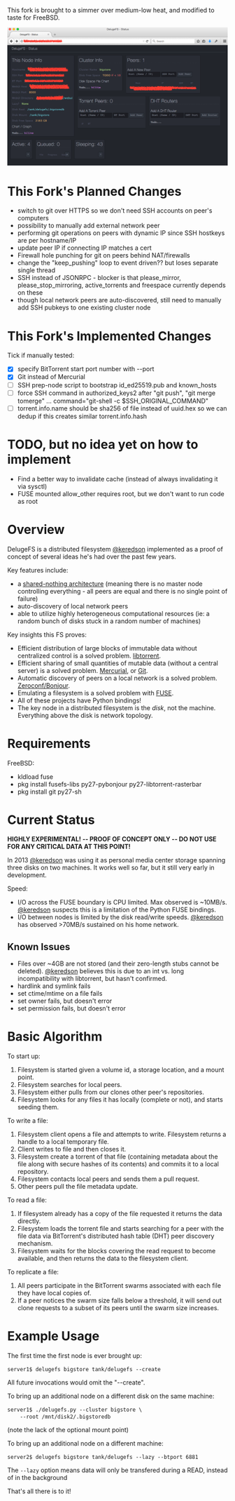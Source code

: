 This fork is brought to a simmer over medium-low heat, and modified to taste for FreeBSD.

![](https://github.com/johnko/delugefs/raw/master/screenshot.png)

# This Fork's Planned Changes

- switch to git over HTTPS so we don't need SSH accounts on peer's computers
- possibility to manually add external network peer
- performing git operations on peers with dynamic IP since SSH hostkeys are per hostname/IP
- update peer IP if connecting IP matches a cert
- Firewall hole punching for git on peers behind NAT/firewalls
- change the "keep_pushing" loop to event driven?? but loses separate single thread
- SSH instead of JSONRPC - blocker is that please_mirror, please_stop_mirroring, active_torrents and freespace currently depends on these
- though local network peers are auto-discovered, still need to manually add SSH pubkeys to one existing cluster node

# This Fork's Implemented Changes

Tick if manually tested:

- [x] specify BitTorrent start port number with --port
- [x] Git instead of Mercurial
- [ ] SSH prep-node script to bootstrap id_ed25519.pub and known_hosts
- [ ] force SSH command in authorized_keys2 after "git push", "git merge tomerge" ... command="git-shell -c $SSH_ORIGINAL_COMMAND"
- [ ] torrent.info.name should be sha256 of file instead of uuid.hex so we can dedup if this creates similar torrent.info.hash

# TODO, but no idea yet on how to implement

- Find a better way to invalidate cache (instead of always invalidating it via sysctl)
- FUSE mounted allow_other requires root, but we don't want to run code as root

# Overview

DelugeFS is a distributed filesystem [@keredson](https://github.com/keredson) implemented as a proof of concept of several ideas he's had over the past few years.

Key features include:

- a [shared-nothing architecture](http://en.wikipedia.org/wiki/Shared_nothing_architecture) (meaning there is no master node controlling everything - all peers are equal and there is no single point of failure)
- auto-discovery of local network peers
- able to utilize highly heterogeneous computational resources (ie: a random bunch of disks stuck in a random number of machines)

Key insights this FS proves:

- Efficient distribution of large blocks of immutable data without centralized control is a solved problem. [libtorrent](http://www.rasterbar.com/products/libtorrent/).
- Efficient sharing of small quantities of mutable data (without a central server) is a solved problem. [Mercurial](http://mercurial.selenic.com/), or [Git](http://git-scm.com/).
- Automatic discovery of peers on a local network is a solved problem. [Zeroconf/Bonjour](http://en.wikipedia.org/wiki/Zeroconf).
- Emulating a filesystem is a solved problem with [FUSE](http://en.wikipedia.org/wiki/Filesystem_in_Userspace).
- All of these projects have Python bindings!
- The key node in a distributed filesystem is the _disk_, not the machine. Everything above the disk is network topology.

# Requirements

FreeBSD:

- kldload fuse
- pkg install fusefs-libs py27-pybonjour py27-libtorrent-rasterbar
- pkg install git py27-sh


# Current Status

**HIGHLY EXPERIMENTAL! -- PROOF OF CONCEPT ONLY -- DO NOT USE FOR ANY CRITICAL DATA AT THIS POINT!**

In 2013 [@keredson](https://github.com/keredson) was using it as personal media center storage spanning three disks on two machines. It works well so far, but it still very early in development.

Speed:

- I/O across the FUSE boundary is CPU limited. Max observed is ~10MB/s. [@keredson](https://github.com/keredson) suspects this is a limitation of the Python FUSE bindings.
- I/O between nodes is limited by the disk read/write speeds. [@keredson](https://github.com/keredson) has observed >70MB/s sustained on his home network.

## Known Issues

- Files over ~4GB are not stored (and their zero-length stubs cannot be deleted). [@keredson](https://github.com/keredson) believes this is due to an int vs. long incompatibility with libtorrent, but hasn't confirmed.
- hardlink and symlink fails
- set ctime/mtime on a file fails
- set owner fails, but doesn't error
- set permission fails, but doesn't error

# Basic Algorithm

To start up:

1. Filesystem is started given a volume id, a storage location, and a mount point.
2. Filesystem searches for local peers.
3. Filesystem either pulls from our clones other peer's repositories.
4. Filesystem looks for any files it has locally (complete or not), and starts seeding them.

To write a file:

1. Filesystem client opens a file and attempts to write. Filesystem returns a handle to a local temporary file.
2. Client writes to file and then closes it.
3. Filesystem create a torrent of that file (containing metadata about the file along with secure hashes of its contents) and commits it to a local repository.
4. Filesystem contacts local peers and sends them a pull request.
5. Other peers pull the file metadata update.

To read a file:

1. If filesystem already has a copy of the file requested it returns the data directly.
2. Filesystem loads the torrent file and starts searching for a peer with the file data via BitTorrent's distributed hash table (DHT) peer discovery mechanism.
3. Filesystem waits for the blocks covering the read request to become available, and then returns the data to the filesystem client.

To replicate a file:

1. All peers participate in the BitTorrent swarms associated with each file they have local copies of.
2. If a peer notices the swarm size falls below a threshold, it will send out clone requests to a subset of its peers until the swarm size increases.

# Example Usage

The first time the first node is ever brought up:

```
server1$ delugefs bigstore tank/delugefs --create
```

All future invocations would omit the "--create".

To bring up an additional node on a different disk on the same machine:

```
server1$ ./delugefs.py --cluster bigstore \
    --root /mnt/disk2/.bigstoredb
```

(note the lack of the optional mount point)

To bring up an additional node on a different machine:

```
server2$ delugefs bigstore tank/delugefs --lazy --btport 6881
```

The `--lazy` option means data will only be transfered during a READ, instead of in the background

That's all there is to it!
